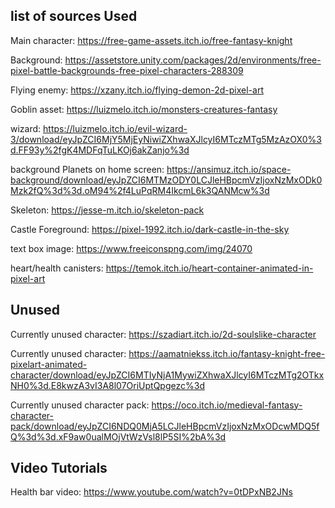 list of sources
Used
-----------------------
Main character: https://free-game-assets.itch.io/free-fantasy-knight

Background: https://assetstore.unity.com/packages/2d/environments/free-pixel-battle-backgrounds-free-pixel-characters-288309

Flying enemy: https://xzany.itch.io/flying-demon-2d-pixel-art 

Goblin asset: https://luizmelo.itch.io/monsters-creatures-fantasy

wizard: https://luizmelo.itch.io/evil-wizard-3/download/eyJpZCI6MjY5MjEyNiwiZXhwaXJlcyI6MTczMTg5MzAzOX0%3d.FF93y%2fgK4MDFqTuLKOj6akZanjo%3d

background Planets on home screen: https://ansimuz.itch.io/space-background/download/eyJpZCI6MTMzODY0LCJleHBpcmVzIjoxNzMxODk0Mzk2fQ%3d%3d.oM94%2f4LuPqRM4IkcmL6k3QANMcw%3d

Skeleton: https://jesse-m.itch.io/skeleton-pack

Castle Foreground: https://pixel-1992.itch.io/dark-castle-in-the-sky

text box image: https://www.freeiconspng.com/img/24070

heart/health canisters:  https://temok.itch.io/heart-container-animated-in-pixel-art

Unused
-----------------------
Currently unused character: https://szadiart.itch.io/2d-soulslike-character 

Currently unused character: https://aamatniekss.itch.io/fantasy-knight-free-pixelart-animated-character/download/eyJpZCI6MTIyNjA1MywiZXhwaXJlcyI6MTczMTg2OTkxNH0%3d.E8kwzA3vI3A8l07OriUptQpgezc%3d

Currently unused character pack: https://oco.itch.io/medieval-fantasy-character-pack/download/eyJpZCI6NDQ0MjA5LCJleHBpcmVzIjoxNzMxODcwMDQ5fQ%3d%3d.xF9aw0ualMOjVtWzVsl8lP5SI%2bA%3d

Video Tutorials
-----------------------
Health bar video: https://www.youtube.com/watch?v=0tDPxNB2JNs












